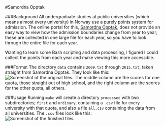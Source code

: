 #Samordna Opptak

###Background
All undergraduate studies at public universities (which means almost every university) in Norway use a purely points system for admission. The online portal for this, [Samordna Opptak](http://www.samordnaopptak.no/), does not provide an easy way to view how the admission boundaries change from year to year; these are collected in one large file for each year, so you have to look through the entire file for each year.

Wanting to learn some Bash scripting and data processing, I figured I could collect the points from each year and make viewing this more accessible.

###Format
The directory `data` contains `2009.txt` through `2015.txt`, taken straight from Samordna Opptak. They look like this:
![Screenshot of the original files.](http://i.imgur.com/vW0aXQP.png)
The middle column are the scores for one quota, those straight out of high school, and  the right column are the scores for the other quota, all others.

###Usage
Running `make` will create a directory `processed` with two subdirectories; `first` and `ordinary`, containing a `.csv` file for every university with that quota, and also a file `all.csv` containing the data from all universities.
The `.csv` files look like this:
![Screenshot of the finished files.](http://i.imgur.com/SEmdAZP.png)
